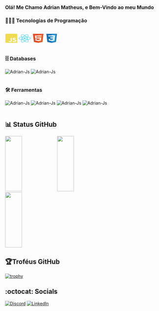 ### Olá! Me Chamo Adrian Matheus, e Bem-Vindo ao meu Mundo


### 👩🏻‍💻 Tecnologias de Programação


<div style="display: inline_block"><br>
  <img align="center" alt="Adrian-Js" height="30" width="40" src="https://raw.githubusercontent.com/devicons/devicon/master/icons/javascript/javascript-plain.svg">
  <img align="center" alt="Adrian-React" height="30" width="40" src="https://raw.githubusercontent.com/devicons/devicon/master/icons/react/react-original.svg">
  <img align="center" alt="Adrian-HTML" height="30" width="40" src="https://raw.githubusercontent.com/devicons/devicon/master/icons/html5/html5-original.svg">
  <img align="center" alt="Adrian-CSS" height="30" width="40" src="https://raw.githubusercontent.com/devicons/devicon/master/icons/css3/css3-original.svg">
</div>
<br>


### 🗄️ Databases


<div>
  <img align="center" alt="Adrian-Js" height="30" width="40" src="https://cdn.jsdelivr.net/gh/devicons/devicon@latest/icons/mongodb/mongodb-original-wordmark.svg">
 <img align="center" alt="Adrian-Js" height="30" width="40" src="https://cdn.jsdelivr.net/gh/devicons/devicon@latest/icons/postgresql/postgresql-original-wordmark.svg">
</div>
<br>


### 🛠️ Ferramentas


<div>
  <img align="center" alt="Adrian-Js" height="30" width="40" src="https://cdn.jsdelivr.net/gh/devicons/devicon@latest/icons/nodejs/nodejs-original-wordmark.svg">
 <img align="center" alt="Adrian-Js" height="30" width="40" src="https://cdn.jsdelivr.net/gh/devicons/devicon@latest/icons/figma/figma-original.svg">
 <img align="center" alt="Adrian-Js" height="30" width="40" src="https://cdn.jsdelivr.net/gh/devicons/devicon@latest/icons/vscode/vscode-original.svg">
 <img align="center" alt="Adrian-Js" height="30" width="40" src="https://cdn.jsdelivr.net/gh/devicons/devicon@latest/icons/git/git-original.svg">
</div>
<br>

## 📊 Status GitHub


<div>
 <img height="180em" width="33%" src="https://github-readme-stats.vercel.app/api?username=AdrianPGM&show_icons=true&theme=dark" />
 <img height="180em" width="33%" src="https://github-readme-stats.vercel.app/api/top-langs/?username=AdrianPGM&layout=compact&theme=dark" />
 <img height="180em" width="33%" src="https://github-readme-streak-stats.herokuapp.com/?user=AdrianPGM&theme=dark&hide_border=true" />

</div>

## 🏆Troféus GitHub 

[![trophy](https://github-profile-trophy.vercel.app/?username=AdrianPGM&theme=black&column=4)](https://github.com/ryo-ma/github-profile-trophy)

## :octocat: Socials
[![Discord](https://img.shields.io/badge/Discord-7289DA?style=for-the-badge&logo=discord&logoColor=white)](https://discord.com/channels/@adrianlino08/)
[![LinkedIn](https://img.shields.io/badge/LinkedIn-0077B5?style=for-the-badge&logo=linkedin&logoColor=white)](https://www.linkedin.com/in/adrian-matheus/)


